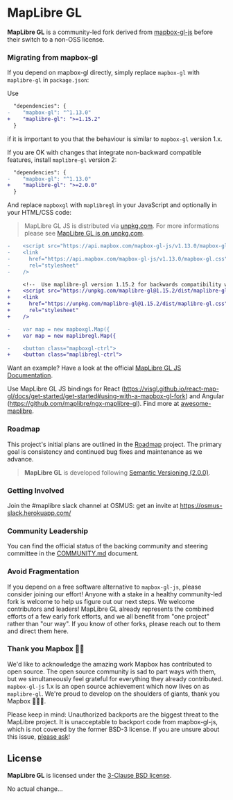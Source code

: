 # MapLibre GL

**MapLibre GL** is a community-led fork derived from [mapbox-gl-js](https://github.com/mapbox/mapbox-gl-js) before their switch to a non-OSS license.

### Migrating from mapbox-gl

If you depend on mapbox-gl directly, simply replace `mapbox-gl` with `maplibre-gl` in `package.json`:

Use

```diff
  "dependencies": {
-    "mapbox-gl": "^1.13.0"
+    "maplibre-gl": ">=1.15.2"
  }
```

if it is important to you that the behaviour is similar to `mapbox-gl` version 1.x.

If you are OK with changes that integrate non-backward compatible features, install `maplibre-gl` version 2:

```diff
  "dependencies": {
-    "mapbox-gl": "^1.13.0"
+    "maplibre-gl": ">=2.0.0"
  }
```

And replace `mapboxgl` with `maplibregl` in your JavaScript and optionally in your HTML/CSS code:

> MapLibre GL JS is distributed via [unpkg.com](https://unpkg.com). For more informations please see [MapLibre GL is on unpkg.com](./docs/README-unpkg.md#maplibre-gl-on-unpkgcom).

```diff
-    <script src="https://api.mapbox.com/mapbox-gl-js/v1.13.0/mapbox-gl.js"></script>
-    <link
-      href="https://api.mapbox.com/mapbox-gl-js/v1.13.0/mapbox-gl.css"
-      rel="stylesheet"
-    />

     <!--  Use maplibre-gl version 1.15.2 for backwards compatibility with mapbox-gl version 1.x. -->
+    <script src="https://unpkg.com/maplibre-gl@1.15.2/dist/maplibre-gl.js"></script>
+    <link
+      href="https://unpkg.com/maplibre-gl@1.15.2/dist/maplibre-gl.css"
+      rel="stylesheet"
+    />

-    var map = new mapboxgl.Map({
+    var map = new maplibregl.Map({

-    <button class="mapboxgl-ctrl">
+    <button class="maplibregl-ctrl">
```

Want an example? Have a look at the official [MapLibre GL JS Documentation](https://maplibre.org/maplibre-gl-js-docs/example/).

Use MapLibre GL JS bindings for React (https://visgl.github.io/react-map-gl/docs/get-started/get-started#using-with-a-mapbox-gl-fork) and Angular (https://github.com/maplibre/ngx-maplibre-gl). Find more at [awesome-maplibre](https://github.com/maplibre/awesome-maplibre).

### Roadmap

This project's initial plans are outlined in the [Roadmap](https://github.com/maplibre/maplibre-gl-js/projects/2) project. The primary goal is consistency and continued bug fixes and maintenance as we advance. 

> **MapLibre GL** is developed following [Semantic Versioning (2.0.0)](http://semver.org/spec/v2.0.0.html).

### Getting Involved

Join the #maplibre slack channel at OSMUS: get an invite at https://osmus-slack.herokuapp.com/

### Community Leadership

You can find the official status of the backing community and steering committee in the [COMMUNITY.md](COMMUNITY.md) document.

### Avoid Fragmentation

If you depend on a free software alternative to `mapbox-gl-js`, please consider joining our effort! Anyone with a stake in a healthy community-led fork is welcome to help us figure out our next steps. We welcome contributors and leaders! MapLibre GL already represents the combined efforts of a few early fork efforts, and we all benefit from "one project" rather than "our way". If you know of other forks, please reach out to them and direct them here.

### Thank you Mapbox 🙏🏽

We'd like to acknowledge the amazing work Mapbox has contributed to open source. The open source community is sad to part ways with them, but we simultaneously feel grateful for everything they already contributed. `mapbox-gl-js` 1.x is an open source achievement which now lives on as `maplibre-gl`. We're proud to develop on the shoulders of giants, thank you Mapbox 🙇🏽‍♀️.

Please keep in mind: Unauthorized backports are the biggest threat to the MapLibre project. It is unacceptable to backport code from mapbox-gl-js, which is not covered by the former BSD-3 license. If you are unsure about this issue, [please ask](https://github.com/maplibre/maplibre-gl-js/discussions)!

## License

**MapLibre GL** is licensed under the [3-Clause BSD license](./LICENSE.txt).

No actual change...